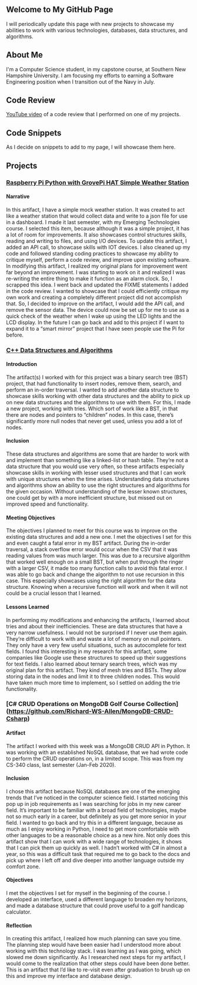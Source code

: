 ## Welcome to My GitHub Page

I will periodically update this page with new projects to showcase my abilities to work with various technologies, databases, data structures, and algorithms.

## About Me

I'm a Computer Science student, in my capstone course, at Southern New Hampshire University. I am focusing my efforts to earning a Software Engineering position when I transition out of the Navy in July.

## Code Review
[YouTube video](https://www.youtube.com/watch?v=VkhiAthh_xE&t=3s) of a code review that I performed on one of my projects.

## Code Snippets

As I decide on snippets to add to my page, I will showcase them here.

## Projects

### [Raspberry Pi Python with GrovePi HAT Simple Weather Station](https://github.com/Richard-WS-Allen/Raspberry-Pi-Weather-Station)
#### Narrative
In this artifact, I have a simple mock weather station. It was created to act like a weather station that would collect data and write to a json file for use in a dashboard. I made it last semester, with my Emerging Technologies course.
	I selected this item, because although it was a simple project, it has a lot of room for improvements. It also showcases control structures skills, reading and writing to files, and using I/O devices.
	To update this artifact, I added an API call, to showcase skills with IOT devices. I also cleaned up my code and followed standing coding practices to showcase my ability to critique myself, perform a code review, and improve upon existing software.
	In modifying this artifact, I realized my original plans for improvement went far beyond an improvement. I was starting to work on it and realized I was re-writing the entire thing to make it function as an alarm clock. So, I scrapped this idea. I went back and updated the FIXME statements I added in the code review. I wanted to showcase that I could efficiently critique my own work and creating a completely different project did not accomplish that. So, I decided to improve on the artifact, I would add the API call, and remove the sensor data. The device could now be set up for me to use as a quick check of the weather when I wake up using the LED lights and the LCD display. In the future I can go back and add to this project if I want to expand it to a “smart mirror” project that I have seen people use the Pi for before.

### [C++ Data Structures and Algorithms](https://github.com/Richard-WS-Allen/Data-Structures-and-Algorithms-cpp)

#### Introduction
The artifact(s) I worked with for this project was a binary search tree (BST) project, that had functionality to insert nodes, remove them, search, and perform an in-order traversal. I wanted to add another data structure to showcase skills working with other data structures and the ability to pick up on new data structures and the algorithms to use with them. For this, I made a new project, working with tries. Which sort of work like a BST, in that there are nodes and pointers to “children” nodes. In this case, there’s significantly more null nodes that never get used, unless you add a lot of nodes.
#### Inclusion
These data structures and algorithms are some that are harder to work with and implement than something like a linked-list or hash table. They’re not a data structure that you would use very often, so these artifacts especially showcase skills in working with lesser used structures and that I can work with unique structures when the time arises. Understanding data structures and algorithms show an ability to use the right structures and algorithms for the given occasion. Without understanding of the lesser known structures, one could get by with a more inefficient structure, but missed out on improved speed and functionality.
#### Meeting Objectives
The objectives I planned to meet for this course was to improve on the existing data structures and add a new one. I met the objectives I set for this and even caught a fatal error in my BST artifact. During the in-order traversal, a stack overflow error would occur when the CSV that it was reading values from was much larger. This was due to a recursive algorithm that worked well enough on a small BST, but when put through the ringer with a larger CSV, it made too many function calls to avoid this fatal error. I was able to go back and change the algorithm to not use recursion in this case. This especially showcases using the right algorithm for the data structure. Knowing when a recursive function will work and when it will not could be a crucial lesson that I learned.
#### Lessons Learned
In performing my modifications and enhancing the artifacts, I learned about tries and about their inefficiencies. These are data structures that have a very narrow usefulness. I would not be surprised if I never use them again. They’re difficult to work with and waste a lot of memory on null pointers. They only have a very few useful situations, such as autocomplete for text fields. I found this interesting in my research for this artifact, some companies like Google use these structures to speed up their suggestions for text fields. I also learned about ternary search trees, which was my original plan for this artifact. They kind of mesh tries and BSTs. They allow storing data in the nodes and limit it to three children nodes. This would have taken much more time to implement, so I settled on adding the trie functionality.

### [C# CRUD Operations on MongoDB Golf Course Collection] (https://github.com/Richard-WS-Allen/MongoDB-CRUD-Csharp)
#### Artifact
The artifact I worked with this week was a MongoDB CRUD API in Python. It was working with an established NoSQL database, that we had wrote code to perform the CRUD operations on, in a limited scope. This was from my CS-340 class, last semester (Jan-Feb 2020).
#### Inclusion
I chose this artifact because NoSQL databases are one of the emerging trends that I’ve noticed in the computer science field. I started noticing this pop up in job requirements as I was searching for jobs in my new career field. It’s important to be familiar with a broad field of technologies, maybe not so much early in a career, but definitely as you get more senior in your field. I wanted to go back and try this in a different language, because as much as I enjoy working in Python, I need to get more comfortable with other languages to be a reasonable choice as a new hire.
Not only does this artifact show that I can work with a wide range of technologies, it shows that I can pick them up quickly as well. I hadn’t worked with C# in almost a year, so this was a difficult task that required me to go back to the docs and pick up where I left off and dive deeper into another language outside my comfort zone.
#### Objectives
I met the objectives I set for myself in the beginning of the course. I developed an interface, used a different language to broaden my horizons, and made a database structure that could prove useful to a golf handicap calculator.
#### Reflection
In creating this artifact, I realized how much planning can save you time. The planning step would have been easier had I understood more about working with this technology stack. I was learning as I was going, which slowed me down significantly. As I researched next steps for my artifact, I would come to the realization that other steps could have been done better. This is an artifact that I’d like to re-visit even after graduation to brush up on this and improve my interface and database design.
